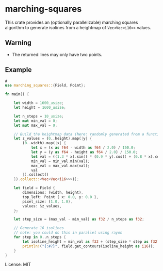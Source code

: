 # marching-squares

This crate provides an (optionally parallelizable)
marching squares algorithm to generate isolines from
a heightmap of `Vec<Vec<i16>>` values.

## Warning

- The returned lines may only have two points.

## Example

```rust
#
use marching_squares::{Field, Point};

fn main() {

    let width = 1600_usize;
    let height = 1600_usize;

    let n_steps = 10_usize;
    let mut min_val = 0;
    let mut max_val = 0;

    // Build the heightmap data (here: randomly generated from a function)
    let z_values = (0..height).map(|y| {
        (0..width).map(|x| {
            let x = (x as f64 - width as f64 / 2.0) / 150.0;
            let y = (y as f64 - height as f64 / 2.0) / 150.0;
            let val = ((1.3 * x).sin() * (0.9 * y).cos() + (0.8 * x).cos() * (1.9 * y).sin() + (y * 0.2 * x).cos()) as i16;
            min_val = min_val.min(val);
            max_val = max_val.max(val);
            val
        }).collect()
    }).collect::<Vec<Vec<i16>>>();

    let field = Field {
        dimensions: (width, height),
        top_left: Point { x: 0.0, y: 0.0 },
        pixel_size: (1.0, 1.0),
        values: &z_values,
    };

    let step_size = (max_val - min_val) as f32 / n_steps as f32;

    // Generate 10 isolines
    // note: you could do this in parallel using rayon
    for step in 0..n_steps {
        let isoline_height = min_val as f32 + (step_size * step as f32);
        println!("{:#?}", field.get_contours(isoline_height as i16));
    }
}
```

License: MIT
